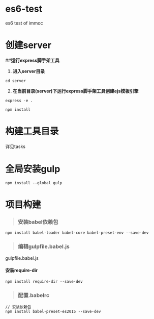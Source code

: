 # es6-test
es6 test of immoc

# 创建server
  ##**运行express脚手架工具**
  1. **进入server目录**

    cd server

  2. **在当前目录(server)下运行express脚手架工具创建ejs模板引擎**
    
    express -e .
    
    npm install

# 构建工具目录
详见tasks

# 全局安装gulp

    npm install --global gulp

# 项目构建

> ### 安装babel依赖包

    npm install babel-loader babel-core babel-preset-env --save-dev

> ### 编辑gulpfile.babel.js
gulpfile.babel.js

#### 安装require-dir

    npm install require-dir --save-dev

> ### 配置.babelrc

    // 安装依赖包
    npm install babel-preset-es2015 --save-dev
